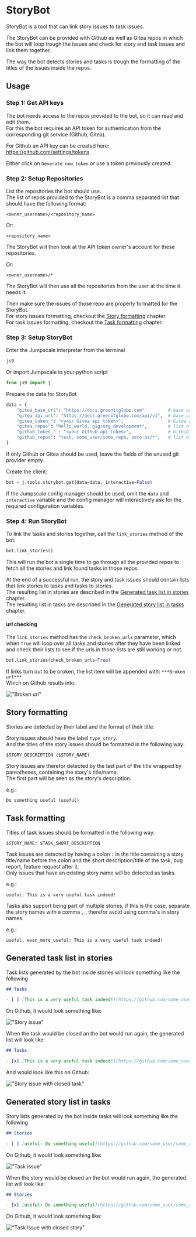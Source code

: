 # StoryBot

StoryBot is a tool that can link story issues to task issues.

The StoryBot can be provided with Github as well as Gitea repos in which the bot will loop trough the issues and check for story and task issues and link them together.

The way the bot detects stories and tasks is trough the formatting of the titles of the issues inside the repos.

## Usage

### Step 1: Get API keys

The bot needs access to the repos provided to the bot, so it can read and edit them.  
For this the bot requires an API token for authentication from the corresponding git service (Github, Gitea).

For Github an API key can be created here: https://github.com/settings/tokens

Either click on `Generate new token` or use a token previously created.

### Step 2: Setup Repositories

List the repositories the bot should use.  
The list of repos provided to the StoryBot is a comma separated list that should have the following format:

`<owner_username>/<repository_name>`

Or:

`<repository_name>`

The StoryBot will then look at the API token owner's account for these repositories.

Or:

`<owner_username>/*`

The StoryBot will then use all the repositories from the user at the time it needs it.

Then make sure the issues of those repo are properly formatted for the StoryBot.  
For story issues formatting, checkout the [Story formatting](#Story-formatting) chapter.  
For task issues formatting, checkout the [Task formatting](#Task-formatting) chapter.

### Step 3: Setup StoryBot

Enter the Jumpscale interpreter from the terminal

```sh
js9
```

Or import Jumpscale in your python script

```py
from js9 import j
```

Prepare the data for StoryBot

```py
data = {
    "gitea_base_url": "https://docs.greenitglobe.com"         # base url for gitea (used for creating issue urls)
    "gitea_api_url": "https://docs.greenitglobe.com/api/v1",  # base url for the Gitea API
    "gitea_token_": "<your Gitea api token>",                 # Gitea api access token
    "gitea_repos": "hello_world, gig/org_development",        # list of repos on Gitea the StoryBot needs to check
    "github_token_" : "<your Github api token>",              # Github api access token
    "github_repos": "test, some_user/some_repo, zero-os/*",   # list of repos on Github the StoryBot needs to check
}
```

If only Github or Gitea should be used, leave the fields of the unused git provider empty.

Create the client:
```py
bot = j.tools.storybot.get(data=data, interactive=False)
```

If the Jumpscale config manager should be used, omit the `data` and `interactive` variable and the config manager will interactively ask for the required configuration variables.

### Step 4: Run StoryBot

To link the tasks and stories together, call the `link_stories` method of the bot:

```py
bot.link_stories()
```

This will run the bot a single time to go through all the provided repos to fetch all the stories and link found tasks in those repos.

At the end of a successful run, the story and task issues should contain lists that link stories to tasks and tasks to stories.  
The resulting list in stories are described in the [Generated task list in stories](#Generated-task-list-in-stories) chapter.  
The resulting list in tasks are described in the [Generated story list in tasks](#Generated-story-list-in-tasks) chapter.

#### url checking

The `link_stories` method has the `check_broken_urls` parameter, which when `True` will loop over all tasks and stories after they have been linked and check their lists to see if the urls in those lists are still working or not.

```py
bot.link_stories(check_broken_urls=True)
```

If links turn out to be broken, the list item will be appended with: `***Broken url***`  
Which on Github results into:

!["Broken url"](images/storybot_5.png "Broken url")

## Story formatting

Stories are detected by their label and the format of their title. 

Story issues should have the label `type_story`.  
And the titles of the story issues should be formatted in the following way:

`$STORY_DESCRIPTION ($STORY_NAME)`

Story issues are therefor detected by the last part of the title wrapped by parentheses, containing the story's title/name.  
The first part will be seen as the story's description.

e.g.:

`Do something useful (useful)`

## Task formatting

Titles of task issues should be formatted in the following way:

`$STORY_NAME: $TASK_SHORT_DESCRIPTION`

Task issues are detected by having a colon `:` in the title containing a story title/name before the colon and the short description/title of the task, bug report, feature request after it.  
Only issues that have an existing story name will be detected as tasks.

e.g.:

`useful: This is a very useful task indeed!`

Tasks also support being part of multiple stories, if this is the case, separate the story names with a comma `,` .
therefor avoid using comma's in story names.

e.g.:

`useful, even_more_useful: This is a very useful task indeed!`

## Generated task list in stories

Task lists generated by the bot inside stories will look something like the following

```md
## Tasks

- [ ] [This is a very useful task indeed!](https://github.com/some_user/some_repo/issues/2)
```

On Github, it would look something like:

!["Story issue"](images/storybot_1.png "Story issue")

When the task would be closed an the bot would run again, the generated list will look like:

```md
## Tasks

- [x] [This is a very useful task indeed!](https://github.com/some_user/some_repo/issues/2)
```

And would look like this on Github:

!["Story issue with closed task"](images/storybot_2.png "Story issue with closed task")

## Generated story list in tasks

Story lists generated by the bot inside tasks will look something like the following

```md
## Stories

- [ ] [useful: Do something useful](https://github.com/some_user/some_repo/issues/1)
```

On Github, it would look something like:

!["Task issue"](images/storybot_3.png "Task issue")

When the story would be closed an the bot would run again, the generated list will look like:

```md
## Stories

- [x] [useful: Do something useful](https://github.com/some_user/some_repo/issues/1)
```

On Github, it would look something like:

!["Task issue with closed story"](images/storybot_4.png "Task issue with closed story")
